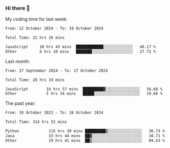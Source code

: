 ### Hi there 👋

My coding time for last week:

<!--START_SECTION:week-->

```txt
From: 12 October 2024 - To: 19 October 2024

Total Time: 22 hrs 16 mins

JavaScript     10 hrs 43 mins  ████████████░░░░░░░░░░░░░   48.17 %
Other          6 hrs 10 mins   ███████░░░░░░░░░░░░░░░░░░   27.72 %
```

<!--END_SECTION:week-->

Last month:

<!--START_SECTION:month-->

```txt
From: 17 September 2024 - To: 17 October 2024

Total Time: 28 hrs 19 mins

JavaScript        10 hrs 57 mins  █████████▓░░░░░░░░░░░░░░░   38.68 %
Other             5 hrs 34 mins   █████░░░░░░░░░░░░░░░░░░░░   19.66 %
```

<!--END_SECTION:month-->

The past year:

<!--START_SECTION:year-->

```txt
From: 19 October 2023 - To: 18 October 2024

Total Time: 314 hrs 52 mins

Python             115 hrs 39 mins █████████▒░░░░░░░░░░░░░░░   36.73 %
Java               33 hrs 44 mins  ██▓░░░░░░░░░░░░░░░░░░░░░░   10.71 %
Other              29 hrs 41 mins  ██▒░░░░░░░░░░░░░░░░░░░░░░   09.43 %
```

<!--END_SECTION:year-->
